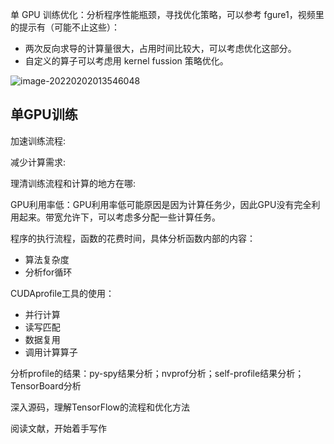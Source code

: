 

单 GPU 训练优化：分析程序性能瓶颈，寻找优化策略，可以参考 fgure1，视频里的提示有（可能不止这些）：

- 两次反向求导的计算量很大，占用时间比较大，可以考虑优化这部分。  
- 自定义的算子可以考虑用 kernel fussion 策略优化。  

![image-20220202013546048](C:\Users\86183\AppData\Roaming\Typora\typora-user-images\image-20220202013546048.png)





## 单GPU训练

加速训练流程:

减少计算需求:

理清训练流程和计算的地方在哪:





GPU利用率低：GPU利用率低可能原因是因为计算任务少，因此GPU没有完全利用起来。带宽允许下，可以考虑多分配一些计算任务。



程序的执行流程，函数的花费时间，具体分析函数内部的内容：

- 算法复杂度
- 分析for循环



CUDAprofile工具的使用：

- 并行计算
- 读写匹配
- 数据复用
- 调用计算算子



分析profile的结果：py-spy结果分析；nvprof分析；self-profile结果分析；TensorBoard分析

深入源码，理解TensorFlow的流程和优化方法

阅读文献，开始着手写作




